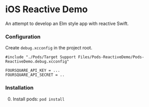 # iOS Reactive Demo

An attempt to develop an Elm style app with reactive Swift.

### Configuration

Create `debug.xcconfig` in the project root.
```
#include "./Pods/Target Support Files/Pods-ReactiveDemo/Pods-ReactiveDemo.debug.xcconfig"

FOURSQUARE_API_KEY = ...
FOURSQUARE_API_SECRET = ..
```

### Installation

0. Install pods: `pod install`
